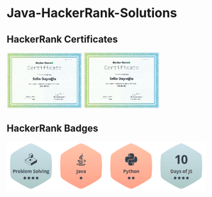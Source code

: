 # Java-HackerRank-Solutions

## HackerRank Certificates
  [<img src="https://github.com/selin-topcu/selin-topcu/blob/main/src/img/hackerrank-java-certificate.png" width="170">](https://www.hackerrank.com/certificates/249ebc6ec8df)
  [<img src="https://github.com/selin-topcu/selin-topcu/blob/main/src/img/hackerrank-sql-certificate.png" width="170">](https://www.hackerrank.com/certificates/7b7e4e33b825)

## HackerRank Badges
  [<img src="https://github.com/selin-topcu/selin-topcu/blob/main/src/img/hackerrank-badge.png" width="450">](https://www.hackerrank.com/profile/selintopcu)
